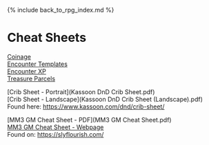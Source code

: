 ---
---

{% include back_to_rpg_index.md %}

# Cheat Sheets

[Coinage](Coinage.html)  
[Encounter Templates](EncounterTemplates.html)  
[Encounter XP](EncounterXP.html)  
[Treasure Parcels](TreasureParcels.html)  

[Crib Sheet - Portrait](Kassoon DnD Crib Sheet.pdf)  
[Crib Sheet - Landscape](Kassoon DnD Crib Sheet (Landscape).pdf)  
Found here: <https://www.kassoon.com/dnd/crib-sheet/>  

[MM3 GM Cheat Sheet - PDF](MM3 GM Cheat Sheet.pdf)  
[MM3 GM Cheat Sheet - Webpage](MM3GMCheatSheet.html)  
Found on: <https://slyflourish.com/>  
